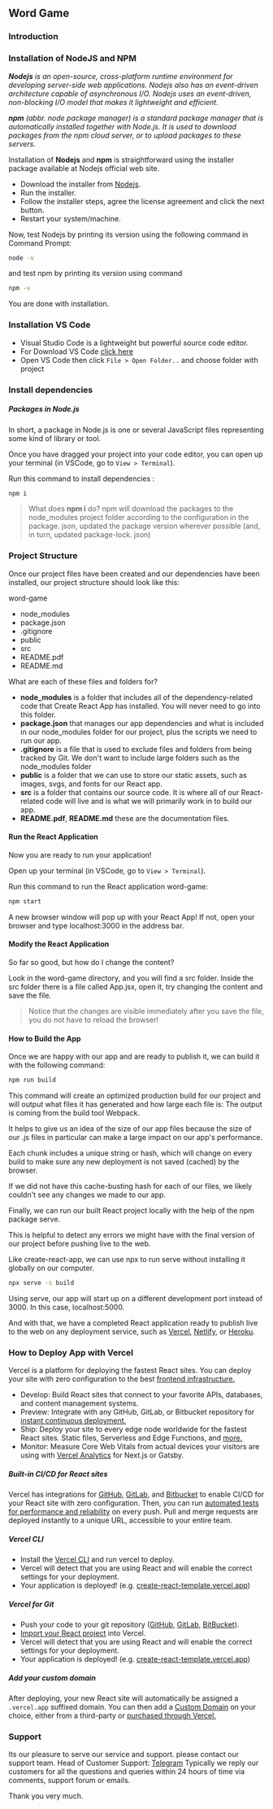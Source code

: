 ## Word Game

### Introduction


### Installation of NodeJS and NPM
_**Nodejs** is an open-source, cross-platform runtime environment for developing server-side web applications. Nodejs also has an event-driven architecture capable of asynchronous I/O. Nodejs uses an event-driven, non-blocking I/O model that makes it lightweight and efficient._

_**npm** (abbr. node package manager) is a standard package manager that is automatically installed together with Node.js. It is used to download packages from the npm cloud server, or to upload packages to these servers._

Installation of **Nodejs** and **npm** is straightforward using the installer package available at Nodejs official web site.

- Download the installer from [Nodejs][node.download].
- Run the installer.
- Follow the installer steps, agree the license agreement and click the next button.
- Restart your system/machine.

Now, test Nodejs by printing its version using the following command in Command Prompt:
```sh
node -v
```
and test npm by printing its version using command
```sh
npm -v
```
You are done with installation.

### Installation VS Code
- Visual Studio Code is a lightweight but powerful source code editor.
- For Download VS Code [click here][vscode.download]
- Open VS Code then click `File > Open Folder..` and choose folder with project

### Install dependencies
##### Packages in Node.js
In short, a package in Node.js is one or several JavaScript files representing some kind of library or tool.

Once you have dragged your project into your code editor, you can open up your terminal (in VSCode, go to `View > Terminal`).

Run this command to  install dependencies :
```sh
npm i
```

>  What does **npm i** do?
npm will download the packages to the node_modules project folder according to the configuration in the package. json, updated the package version wherever possible (and, in turn, updated package-lock. json)


### Project Structure
Once our project files have been created and our dependencies have been installed, our project structure should look like this:

word-game
- node_modules
- package.json
- .gitignore
- public
- src
- README.pdf
- README.md

What are each of these files and folders for?
- **node_modules** is a folder that includes all of the dependency-related code that Create React App has installed. You will never need to go into this folder.
- **package.json** that manages our app dependencies and what is included in our node_modules folder for our project, plus the scripts we need to run our app.
- **.gitignore** is a file that is used to exclude files and folders from being tracked by Git. We don't want to include large folders such as the node_modules folder
- **public** is a folder that we can use to store our static assets, such as images, svgs, and fonts for our React app.
- **src** is a folder that contains our source code. It is where all of our React-related code will live and is what we will primarily work in to build our app.
- **README.pdf**, **README.md** these are the documentation files. 

#### Run the React Application
Now you are ready to run your application!

Open up your terminal (in VSCode, go to `View > Terminal`).

Run this command to run the React application word-game:
```sh
npm start
```
A new browser window will pop up with your React App! If not, open your browser and type localhost:3000 in the address bar.

#### Modify the React Application
So far so good, but how do I change the content?

Look in the word-game directory, and you will find a src folder. Inside the src folder there is a file called App.jsx, open it, try changing the content and save the file.

> Notice that the changes are visible immediately after you save the file, you do not have to reload the browser!

#### How to Build the App
Once we are happy with our app and are ready to publish it, we can build it with the following command:
```sh
npm run build
```
This command will create an optimized production build for our project and will output what files it has generated and how large each file is:
The output is coming from the build tool Webpack.

It helps to give us an idea of the size of our app files because the size of our .js files in particular can make a large impact on our app's performance.

Each chunk includes a unique string or hash, which will change on every build to make sure any new deployment is not saved (cached) by the browser.

If we did not have this cache-busting hash for each of our files, we likely couldn't see any changes we made to our app.

Finally, we can run our built React project locally with the help of the npm package serve.

This is helpful to detect any errors we might have with the final version of our project before pushing live to the web.

Like create-react-app, we can use npx to run serve without installing it globally on our computer.
```sh
npx serve -s build
```
Using serve, our app will start up on a different development port instead of 3000. In this case, localhost:5000.

And with that, we have a completed React application ready to publish live to the web on any deployment service, such as [Vercel][versel], [Netlify][netlify], or [Heroku][heroku].

### How to Deploy App with Vercel
Vercel is a platform for deploying the fastest React sites. You can deploy your site with zero configuration to the best [frontend infrastructure.][versel.infrastructure]
- Develop: Build React sites that connect to your favorite APIs, databases, and content management systems.
- Preview: Integrate with any GitHub, GitLab, or Bitbucket repository for [instant continuous deployment.][versel.previews]
- Ship: Deploy your site to every edge node worldwide for the fastest React sites. Static files, Serverless and Edge Functions, and [more.][versel.infrastructure]
- Monitor: Measure Core Web Vitals from actual devices your visitors are using with [Vercel Analytics][versel.analytics] for Next.js or Gatsby.

##### Built-in CI/CD for React sites
Vercel has integrations for [GitHub][github], [GitLab][gitlab], and [Bitbucket][bitbucket] to enable CI/CD for your React site with zero configuration. Then, you can run [automated tests for performance and reliability][versel.tests] on every push. Pull and merge requests are deployed instantly to a unique URL, accessible to your entire team.

##### Vercel CLI
- Install the [Vercel CLI][versel.docs.cli] and run vercel to deploy.
- Vercel will detect that you are using React and will enable the correct settings for your deployment.
- Your application is deployed! (e.g. [create-react-template.vercel.app][versel.cra.template])

##### Vercel for Git
- Push your code to your git repository ([GitHub][github], [GitLab][gitlab], [BitBucket][bitbucket]).
- [Import your React project][versel.new] into Vercel.
- Vercel will detect that you are using React and will enable the correct settings for your deployment.
- Your application is deployed! (e.g. [create-react-template.vercel.app][versel.cra.template])

##### Add your custom domain
After deploying, your new React site will automatically be assigned a `.vercel.app` suffixed domain. You can then add a [Custom Domain][versel.docs.domains] on your choice, either from a third-party or [purchased through Vercel.][versel.domains]

### Support
Its our pleasure to serve our service and support. please contact our support team.
Head of Customer Support: [Telegram][support.telegram]
Typically we reply our customers for all the questions and queries within 24 hours of time via comments, support forum or emails.

Thank you very much.

[support.telegram]: <https://t.me/duckmetr>
[node.download]: <https://nodejs.org/en/download>
[vscode.download]: <https://code.visualstudio.com/download>

[versel]: <https://vercel.com>
[netlify]: <https://www.netlify.com>
[heroku]: <https://heroku.com>

[versel.infrastructure]: <https://vercel.com/features/infrastructure>
[versel.previews]: <https://vercel.com/features/previews>
[versel.analytics]: <https://vercel.com/analytics>
[versel.docs.cli]: <https://vercel.com/docs/cli>
[versel.cra.template]: <https://create-react-template.vercel.app>
[versel.new]: <https://vercel.com/new>
[versel.docs.domains]: <https://vercel.com/docs/concepts/projects/domains>
[versel.domains]: <https://vercel.com/domains>
[versel.tests]: <https://vercel.com/docs/integrations/checks-overview>

[github]: <https://github.com>
[gitlab]: <https://gitlab.com>
[bitbucket]: <https://bitbucket.org>
